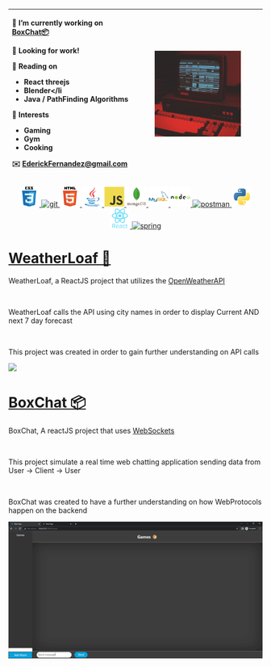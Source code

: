 

|<div width="50%" align="left"><p>🌱 I’m currently working on [BoxChat📦](https://github.com/EderickLFbox_chat)</p><p>👀 Looking for work!</p> <p>📖 Reading on</p> <ul><li>React threejs</li><li>Blender</li<li>Java / PathFinding Algorithms</li></ul> <p>🏓 Interests</p><ul><li>Gaming</li><li>Gym</li><li>Cooking</li></ul> <p>✉️ EderickFernandez@gmail.com</p></div>|<img src="redComputer.gif" width="70%"> |
|-|-|

<p align="center" style="float:clear"> <a href="https://www.w3schools.com/css/" target="_blank" rel="noreferrer"> <img src="https://raw.githubusercontent.com/devicons/devicon/master/icons/css3/css3-original-wordmark.svg" alt="css3" width="40" height="40"/> </a> <a href="https://git-scm.com/" target="_blank" rel="noreferrer"> <img src="https://www.vectorlogo.zone/logos/git-scm/git-scm-icon.svg" alt="git" width="40" height="40"/> </a> <a href="https://www.w3.org/html/" target="_blank" rel="noreferrer"> <img src="https://raw.githubusercontent.com/devicons/devicon/master/icons/html5/html5-original-wordmark.svg" alt="html5" width="40" height="40"/> </a> <a href="https://www.java.com" target="_blank" rel="noreferrer"> <img src="https://raw.githubusercontent.com/devicons/devicon/master/icons/java/java-original.svg" alt="java" width="40" height="40"/> </a> <a href="https://developer.mozilla.org/en-US/docs/Web/JavaScript" target="_blank" rel="noreferrer"> <img src="https://raw.githubusercontent.com/devicons/devicon/master/icons/javascript/javascript-original.svg" alt="javascript" width="40" height="40"/> </a> <a href="https://www.mongodb.com/" target="_blank" rel="noreferrer"> <img src="https://raw.githubusercontent.com/devicons/devicon/master/icons/mongodb/mongodb-original-wordmark.svg" alt="mongodb" width="40" height="40"/> </a> <a href="https://www.mysql.com/" target="_blank" rel="noreferrer"> <img src="https://raw.githubusercontent.com/devicons/devicon/master/icons/mysql/mysql-original-wordmark.svg" alt="mysql" width="40" height="40"/> </a> <a href="https://nodejs.org" target="_blank" rel="noreferrer"> <img src="https://raw.githubusercontent.com/devicons/devicon/master/icons/nodejs/nodejs-original-wordmark.svg" alt="nodejs" width="40" height="40"/> </a> <a href="https://postman.com" target="_blank" rel="noreferrer"> <img src="https://www.vectorlogo.zone/logos/getpostman/getpostman-icon.svg" alt="postman" width="40" height="40"/> </a> <a href="https://www.python.org" target="_blank" rel="noreferrer"> <img src="https://raw.githubusercontent.com/devicons/devicon/master/icons/python/python-original.svg" alt="python" width="40" height="40"/> </a> <a href="https://reactjs.org/" target="_blank" rel="noreferrer"> <img src="https://raw.githubusercontent.com/devicons/devicon/master/icons/react/react-original-wordmark.svg" alt="react" width="40" height="40"/> </a> <a href="https://spring.io/" target="_blank" rel="noreferrer"> <img src="https://www.vectorlogo.zone/logos/springio/springio-icon.svg" alt="spring" width="40" height="40"/> </a> </p>


# [WeatherLoaf 🍞](https://github.com/EderickLF/box_chat)
<p>WeatherLoaf, a ReactJS project that utilizes the <a href="https://openweathermap.org/">OpenWeatherAPI </a></p>
</br>
<p>WeatherLoaf calls the API using city names in order to display Current AND next 7 day forecast</p>
</br>
<p>This project was created in order to gain further understanding on API calls</p>
<img src="weatherloaf.gif">

# [BoxChat 📦](https://github.com/EderickLF/weather-api)
<p>BoxChat, A reactJS project that uses <a href="https://developer.mozilla.org/en-US/docs/Web/API/WebSockets_API">WebSockets</a> </p>
</br>
<p>This project simulate a real time web chatting application sending data from User -> Client -> User</p>
</br>
<p>BoxChat was created to have a further understanding on how WebProtocols happen on the backend</p>

<img src="BoxChat.gif">

